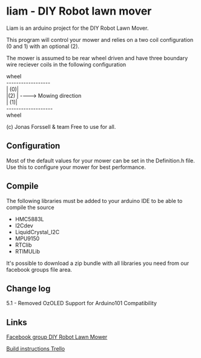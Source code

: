 # liam - DIY Robot lawn mover 

Liam is an arduino project for the DIY Robot Lawn Mover. 

This program will control your mower and relies on a two coil
configuration (0 and 1) with an optional (2). 
   
The mower is assumed to be rear wheel driven and have three 
boundary wire reciever coils in the following configuration
   
<div>
     wheel<br/>
    ------------------<br/>
   |               (0)|<br/>
   |(2)	              |  ----> Mowing direction<br/>
   |               (1)|</br>
    -------------------</br>
     wheel</br>
</div>

(c) Jonas Forssell & team
Free to use for all.

Configuration
------
Most of the default values for your mower can be set in the 
Definition.h file. Use this to configure your mower for best
performance.

	
Compile
------
The following libraries must be added to your arduino IDE to be able to compile the source
  
  * HMC5883L
  * I2Cdev
  * LiquidCrystal_I2C
  * MPU9150
  * RTClib
  * RTIMULib

  It's possible to download a zip bundle with all libraries you need from our facebook groups file area. 

Change log
------
5.1  - Removed OzOLED Support for Arduino101 Compatibility

Links
------
[Facebook group DIY Robot Lawn Mower](https://www.facebook.com/groups/319588508137220/)

[Build instructions Trello](https://trello.com/b/gYQjoWY5/liam)
